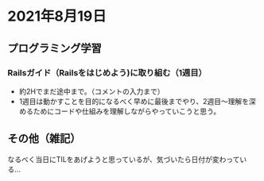 # 2021年8月19日
## プログラミング学習
### Railsガイド（Railsをはじめよう)に取り組む（1週目）
- 約2Hでまだ途中まで。（コメントの入力まで）
- 1週目は動かすことを目的になるべく早めに最後までやり、2週目〜理解を深めるためにコードや仕組みを理解しながらやっていこうと思う。

## その他（雑記）
なるべく当日にTILをあげようと思っているが、気づいたら日付が変わっている…